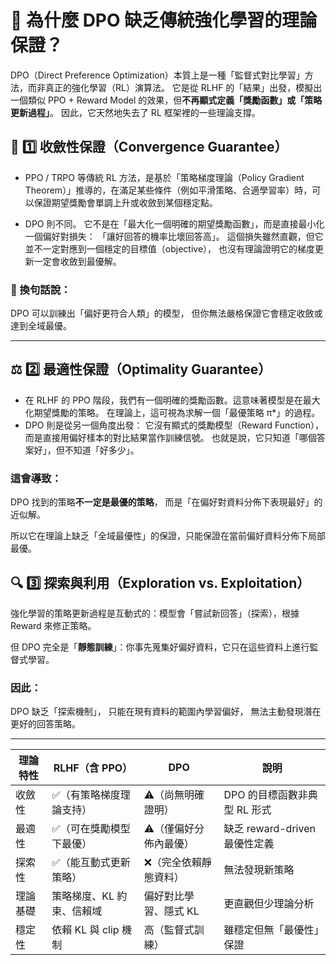 # 🧩 為什麼 DPO 缺乏傳統強化學習的理論保證？

DPO（Direct Preference Optimization）本質上是一種「監督式對比學習」方法，而非真正的強化學習（RL）演算法。
它是從 RLHF 的「結果」出發，模擬出一個類似 PPO + Reward Model 的效果，但**不再顯式定義「獎勵函數」或「策略更新過程」**。
因此，它天然地失去了 RL 框架裡的一些理論支撐。

## 🧠 1️⃣ 收斂性保證（Convergence Guarantee）

- PPO / TRPO 等傳統 RL 方法，是基於「策略梯度理論（Policy Gradient Theorem）」推導的，在滿足某些條件（例如平滑策略、合適學習率）時，可以保證期望獎勵會單調上升或收斂到某個穩定點。

- DPO 則不同。
  它不是在「最大化一個明確的期望獎勵函數」，而是直接最小化一個偏好對損失：
  「讓好回答的機率比壞回答高」。
  這個損失雖然直觀，但它並不一定對應到一個穩定的目標值（objective），
  也沒有理論證明它的梯度更新一定會收斂到最優解。

### 🔹 換句話說：

DPO 可以訓練出「偏好更符合人類」的模型，
但你無法嚴格保證它會穩定收斂或達到全域最優。

---

## ⚖️ 2️⃣ 最適性保證（Optimality Guarantee）

- 在 RLHF 的 PPO 階段，我們有一個明確的獎勵函數。這意味著模型是在最大化期望獎勵的策略。
  在理論上，這可視為求解一個「最優策略 π*」的過程。
- DPO 則是從另一個角度出發：
  它沒有顯式的獎勵模型（Reward Function），
  而是直接用偏好樣本的對比結果當作訓練信號。
  也就是說，它只知道「哪個答案好」，但不知道「好多少」。

### 這會導致：

DPO 找到的策略**不一定是最優的策略**，
而是「在偏好對資料分佈下表現最好」的近似解。

所以它在理論上缺乏「全域最優性」的保證，只能保證在當前偏好資料分佈下局部最優。

## 🔍 3️⃣ 探索與利用（Exploration vs. Exploitation）

強化學習的策略更新過程是互動式的：模型會「嘗試新回答」（探索），根據 Reward 來修正策略。

但 DPO 完全是「**靜態訓練**」：你事先蒐集好偏好資料，它只在這些資料上進行監督式學習。

### 因此：

DPO 缺乏「探索機制」，
只能在現有資料的範圍內學習偏好，
無法主動發現潛在更好的回答策略。

---

| 理論特性 | RLHF（含 PPO）     | DPO          | 說明                     |
| ---- | --------------- | ------------ | ---------------------- |
| 收斂性  | ✅（有策略梯度理論支持）    | ⚠️（尚無明確證明）   | DPO 的目標函數非典型 RL 形式     |
| 最適性  | ✅（可在獎勵模型下最優）    | ⚠️（僅偏好分佈內最優） | 缺乏 reward-driven 最優性定義 |
| 探索性  | ✅（能互動式更新策略）     | ❌（完全依賴靜態資料）  | 無法發現新策略                |
| 理論基礎 | 策略梯度、KL 約束、信賴域  | 偏好對比學習、隱式 KL | 更直觀但少理論分析              |
| 穩定性  | 依賴 KL 與 clip 機制 | 高（監督式訓練）     | 雖穩定但無「最優性」保證           |

